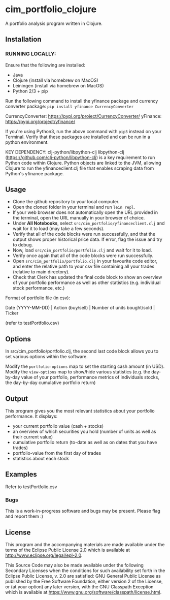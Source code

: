 # cim_portfolio_clojure

A portfolio analysis program written in Clojure.

## Installation

<!--
### RUNNING USING DOCKER IMAGE (RECOMMENDED - Tested on Windows, MacOS, Linux):

Using the provided Dockerfile to build a Docker image and run a container greatly simplifies the usage of the software. Please install Docker on your system from the official website: https://www.docker.com/

Note: Please place your csv files containing your trades in the examples/ directory before starting.

Please ensure Docker is installed and then run the following commands in the root directory:

1. Build the Docker image: `docker build -t cim-portfolio-env .`
2. Run the container: `docker run -it -p 8990:8990 cim-portfolio-env`

The Gorilla REPL should be accessible on: http://localhost:8990/worksheet.html

Ctrl G + Ctrl L (or Alt G + Alt L for Windows) to load worksheets - load `portfolio.clj`. Execute every code cell one-by-one with Shift+Enter, ensuring no errors occur. Set your starting cash amount (important as it influences your return %, portfolio volatility etc.), toggle optional displays of statistics etc. Input the relative directory of your trade file in `input-files`.

For e.g., if your directory contains: examples/myTrades.csv, please enter "./examples/myTrades.csv"

-->

### RUNNING LOCALLY:

Ensure that the following are installed:
- Java
- Clojure (install via homebrew on MacOS)
- Leiningen (install via homebrew on MacOS)
- Python 2/3 + pip 

Run the following command to install the yfinance package and currency converter package:
`pip install yfinance CurrencyConverter`

CurrencyConverter: https://pypi.org/project/CurrencyConverter/
yFinance: https://pypi.org/project/yfinance/

If you're using Python3, run the above command with `pip3` instead on your Terminal.
Verify that these packages are installed and can be run in a python environment.

KEY DEPENDENCY: clj-python/libpython-clj
libpython-clj (https://github.com/clj-python/libpython-clj) is a key requirement to run Python code within Clojure.
Python objects are linked to the JVM, allowing Clojure to run the yfinanceclient.clj file that enables scraping data from Python's yfinance package.


## Usage

<!-- Here's a video tutorial on running the program: [CIM Portfolio Tutorial](https://youtu.be/kpxD8rUBuFk) -->

- Clone the github repository to your local computer.
- Open the cloned folder in your terminal and run `lein repl`.
- If your web browser does not automatically open the URL provided in the terminal, open the URL manually in your browser of choice.
- Under **All Notebooks**, select `src/cim_portfolio/yfinanceclient.clj` and wait for it to load (may take a few seconds).
- Verify that all of the code blocks were run successfully, and that the output shows proper historical price data. If error, flag the issue and try to debug.
- Now, load `src/cim_portfolio/portfolio.clj` and wait for it to load.
- Verify once again that all of the code blocks were run successfully.
- Open `src/cim_portfolio/portfolio.clj` in your favourite code editor, and enter the relative path to your csv file containing all your trades (relative to main directory).
- Check that Clerk has updated the final code block to show an overview of your portfolio performance as well as other statistics (e.g. individual stock performance, etc.) 

Format of portfolio file (in csv):

Date (YYYY-MM-DD)   |   Action (buy/sell)   |   Number of units bought/sold    |    Ticker

(refer to testPortfolio.csv)

## Options

In src/cim_portfolio/portfolio.clj, the second last code block allows you to set various options within the software.

Modify the `portfolio-options` map to set the starting cash amount (in USD).
Modify the `view-options` map to show/hide various statistics (e.g. the day-by-day value of your portfolio, performance metrics of individuals stocks, the day-by-day cumulative portfolio return)

## Output
This program gives you the most relevant statistics about your portfolio performance.
It displays:
- your current portfolio value (cash + stocks)
- an overview of which securities you hold (number of units as well as their current value)
- cumulative portfolio return (to-date as well as on dates that you have trades)
- portfolio-value from the first day of trades
- statistics about each stock

## Examples

Refer to testPortfolio.csv

### Bugs

This is a work-in-progress software and bugs may be present. Please flag and report them :)


## License

This program and the accompanying materials are made available under the
terms of the Eclipse Public License 2.0 which is available at
http://www.eclipse.org/legal/epl-2.0.

This Source Code may also be made available under the following Secondary
Licenses when the conditions for such availability set forth in the Eclipse
Public License, v. 2.0 are satisfied: GNU General Public License as published by
the Free Software Foundation, either version 2 of the License, or (at your
option) any later version, with the GNU Classpath Exception which is available
at https://www.gnu.org/software/classpath/license.html.
